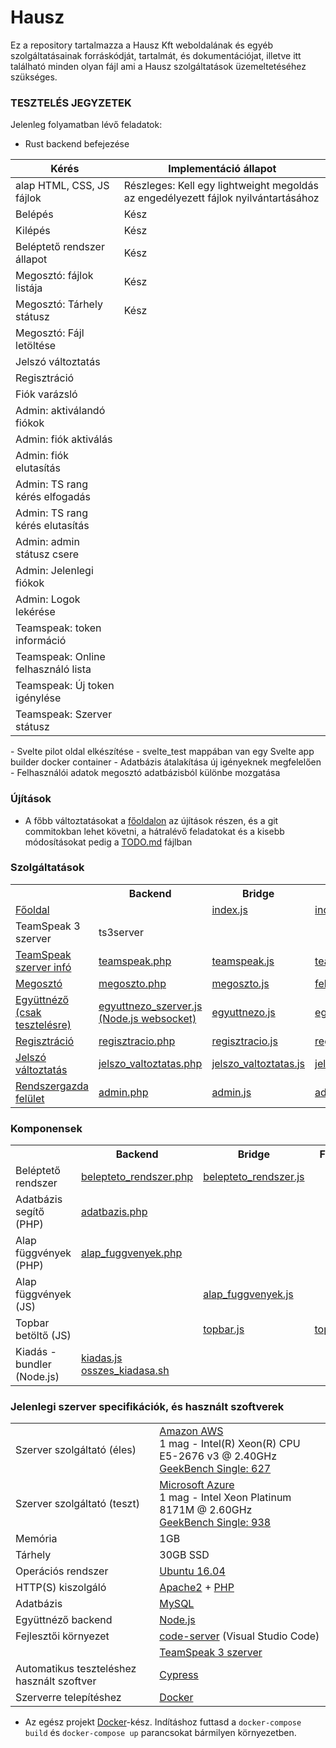 # Hausz

Ez a repository tartalmazza a Hausz Kft weboldalának és egyéb szolgáltatásainak forráskódját, tartalmát, és dokumentációjat, illetve itt található minden olyan fájl ami a Hausz szolgáltatások üzemeltetéséhez szükséges.

### TESZTELÉS JEGYZETEK

Jelenleg folyamatban lévő feladatok:

- Rust backend befejezése
<table>
<thead>
  <tr>
    <th>Kérés</th>
    <th>Implementáció állapot</th>
  </tr>
</thead>
<tbody>
  <tr>
    <td>alap HTML, CSS, JS fájlok</td>
    <td>Részleges: Kell egy lightweight megoldás az engedélyezett fájlok nyilvántartásához</td>
  </tr>
  <tr>
    <td>Belépés</td>
    <td>Kész</td>
  </tr>
  <tr>
    <td>Kilépés</td>
    <td>Kész</td>
  </tr>
  <tr>
    <td>Beléptető rendszer állapot</td>
    <td>Kész</td>
  </tr>
  <tr>
    <td>Megosztó: fájlok listája</td>
    <td>Kész</td>
  </tr>
  <tr>
    <td>Megosztó: Tárhely státusz</td>
    <td>Kész</td>
  </tr>
  <tr>
    <td>Megosztó: Fájl letöltése</td>
    <td></td>
  </tr>
  <tr>
    <td>Jelszó változtatás</td>
    <td></td>
  </tr>
  <tr>
    <td>Regisztráció</td>
    <td></td>
  </tr>
  <tr>
    <td>Fiók varázsló</td>
    <td></td>
  </tr>
  <tr>
    <td>Admin: aktiválandó fiókok</td>
    <td></td>
  </tr>
  <tr>
    <td>Admin: fiók aktiválás</td>
    <td></td>
  </tr>
  <tr>
    <td>Admin: fiók elutasítás</td>
    <td></td>
  </tr>
  <tr>
    <td>Admin: TS rang kérés elfogadás</td>
    <td></td>
  </tr>
  <tr>
    <td>Admin: TS rang kérés elutasítás</td>
    <td></td>
  </tr>
  <tr>
    <td>Admin: admin státusz csere</td>
    <td></td>
  </tr>
  <tr>
    <td>Admin: Jelenlegi fiókok</td>
    <td></td>
  </tr>
  <tr>
    <td>Admin: Logok lekérése</td>
    <td></td>
  </tr>
  <tr>
    <td>Teamspeak: token információ</td>
    <td></td>
  </tr>
  <tr>
    <td>Teamspeak: Online felhasználó lista</td>
    <td></td>
  </tr>
  <tr>
    <td>Teamspeak: Új token igénylése</td>
    <td></td>
  </tr>
  <tr>
    <td>Teamspeak: Szerver státusz</td>
    <td></td>
  </tr>
</tbody>
</table>
- Svelte pilot oldal elkészítése
  - svelte_test mappában van egy Svelte app builder docker container
- Adatbázis átalakítása új igényeknek megfelelően
    - Felhasználói adatok megosztó adatbázisból különbe mozgatása

### Újítások

* A főbb változtatásokat a [főoldalon](https://hausz.stream/) az újítások részen, és a git commitokban lehet követni, a hátralévő feladatokat és a kisebb módosításokat pedig a [TODO.md](TODO.md) fájlban

### Szolgáltatások

<table>
    <tr>
        <th></th>
        <th>Backend</th>
        <th>Bridge</th>
        <th>Frontend</th>
        <th>Dokumentáció</th>
    </tr>
    <tr>
        <td><a href="https://hausz.stream/teamspeak/">Főoldal</a></td>
        <td></td>
        <td><a href="index.js">index.js</a></td>
        <td><a href="index.html">index.html</a></td>
        <td></td>
    </tr>
    <tr>
        <td>TeamSpeak 3 szerver</td>
        <td>ts3server</td>
        <td></td>
        <td></td>
        <td><a href="dokumentáció/teamspeak.md">teamspeak.md</a></td>
    </tr>
    <tr>
        <td><a href="https://hausz.stream/teamspeak/">TeamSpeak szerver infó</a></td>
        <td><a href="teamspeak/teamspeak.php">teamspeak.php</a></td>
        <td><a href="forras/teamspeak/teamspeak.js">teamspeak.js</a></td>
        <td><a href="teamspeak/teamspeak.html">teamspeak.html</a></td>
        <td></td>
    </tr>
    <tr>
        <td><a href="https://hausz.stream/megoszto/">Megosztó</a></td>
        <td><a href="megoszto/megoszto.php">megoszto.php</a></td>
        <td><a href="forras/megoszto/megoszto.js">megoszto.js</a></td>
        <td><a href="megoszto/megoszto.html">feltoltes.html</a></td>
        <td><a href="dokumentáció/megosztó.md">megosztó.md</a></td>
    </tr>
    <tr>
        <td><a href="https://hausz.stream/egyuttnezo/">Együttnéző (csak tesztelésre)</a></td>
        <td><a href="forras/egyuttnezo/egyuttnezo_szerver.js">egyuttnezo_szerver.js<br>(Node.js websocket)</a></td>
        <td><a href="forras/egyuttnezo/egyuttnezo.js">egyuttnezo.js</a></td>
        <td><a href="egyuttnezo/egyuttnezo.html">egyuttnezo.html</a></td>
        <td><a href="dokumentáció/együttnéző.md">együttnéző.md</a></td>
    </tr>
    <tr>
        <td><a href="https://hausz.stream/kezelo/regisztracio.html">Regisztráció</a></td>
        <td><a href="kezelo/regisztracio.php">regisztracio.php</a></td>
        <td><a href="forras/kezelo/regisztracio.js">regisztracio.js</a></td>
        <td><a href="kezelo/regisztracio.html">regisztracio.html</a></td>
        <td></td>
    </tr>
    <tr>
        <td><a href="https://hausz.stream/kezelo/jelszo_valtoztatas.html">Jelszó változtatás</a></td>
        <td><a href="kezelo/jelszo_valtoztatas.php">jelszo_valtoztatas.php</a></td>
        <td><a href="forras/kezelo/jelszo_valtoztatas.js">jelszo_valtoztatas.js</a></td>
        <td><a href="kezelo/jelszo_valtoztatas.html">jelszo_valtoztatas.html</a></td>
        <td></td>
    </tr>
    <tr>
        <td><a href="https://hausz.stream/admin/">Rendszergazda felület</a></td>
        <td><a href="admin/admin.php">admin.php</a></td>
        <td><a href="forras/admin/admin.js">admin.js</a></td>
        <td><a href="admin/admin.html">admin.html</a></td>
        <td></td>
    </tr>
</table>

### Komponensek

<table>
    <tr>
        <th></th>
        <th>Backend</th>
        <th>Bridge</th>
        <th>Frontend</th>
        <th>Dokumentáció</th>
    </tr>
    <tr>
        <td>Beléptető rendszer</td>
        <td><a href="forras/include/belepteto_rendszer.php">belepteto_rendszer.php</a></td>
        <td><a href="forras/komponensek/belepteto_rendszer.js">belepteto_rendszer.js</a></td>
        <td></td>
        <td></td>
    </tr>
    <tr>
        <td>Adatbázis segítő (PHP)</td>
        <td><a href="forras/include/adatbazis.php">adatbazis.php</a></td>
        <td></td>
        <td></td>
        <td></td>
    </tr>
    <tr>
        <td>Alap függvények (PHP)</td>
        <td><a href="forras/include/alap_fuggvenyek.php">alap_fuggvenyek.php</a></td>
        <td></td>
        <td></td>
        <td></td>
    </tr>
    <tr>
        <td>Alap függvények (JS)</td>
        <td></td>
        <td><a href="forras/komponensek/alap_fuggvenyek.js">alap_fuggvenyek.js</a></td>
        <td></td>
        <td></td>
    </tr>
    <tr>
        <td>Topbar betöltő (JS)</td>
        <td></td>
        <td><a href="forras/include/topbar.js">topbar.js</a></td>
        <td><a href="public/komponensek/topbar.html">topbar.html</a></td>
        <td></td>
    </tr>
    <tr>
        <td>Kiadás - bundler (Node.js)</td>
        <td><a href="forras/kiadas.js">kiadas.js</a><br><a href="forras/osszes_kiadasa.sh">osszes_kiadasa.sh</a></td>
        <td></td>
        <td></td>
        <td><a href="dokumentáció/kiadás.md">kiadás.md</a></td>
    </tr>
</table>

### Jelenlegi szerver specifikációk, és használt szoftverek

<table>
    <tr>
        <td>Szerver szolgáltató (éles)</td>
        <td>
            <a href="https://aws.amazon.com">Amazon AWS</a>
            <br>1 mag - Intel(R) Xeon(R) CPU E5-2676 v3 @ 2.40GHz
            <br><a href="https://browser.geekbench.com/processors/intel-xeon-e5-2676-v3">GeekBench Single: 627</a>
        </td>
    </tr>
    <tr>
        <td>Szerver szolgáltató (teszt)</td>
        <td>
            <a href="https://azure.microsoft.com">Microsoft Azure</a>
            <br>1 mag - Intel Xeon Platinum 8171M @ 2.60GHz
            <br><a href="https://browser.geekbench.com/processors/intel-xeon-platinum-8171m">GeekBench Single: 938</a>
        </td>
    </tr>
    <tr><td>Memória</td><td>1GB</td></tr>
    <tr><td>Tárhely</td><td>30GB SSD</td></tr>
    <tr><td>Operációs rendszer</td><td><a href="https://ubuntu.com">Ubuntu 16.04</a></td></tr>
    <tr><td>HTTP(S) kiszolgáló</td><td><a href="https://httpd.apache.org">Apache2</a> + <a href="https://www.php.net">PHP</a></td></tr>
    <tr><td>Adatbázis</td><td><a href="https://www.mysql.com">MySQL</a></td></tr>
    <tr><td>Együttnéző backend</td><td><a href="https://nodejs.org/en/">Node.js</a></td></tr>
    <tr><td>Fejlesztői környezet</td><td><a href="https://github.com/coder/code-server">code-server</a> (Visual Studio Code)</td></tr>
    <tr><td></td><td><a href="https://www.teamspeak.com/en/">TeamSpeak 3 szerver</a></td></tr>
    <tr><td>Automatikus teszteléshez használt szoftver</td><td><a href="https://www.cypress.io">Cypress</a></td></tr>
    <tr><td>Szerverre telepítéshez</td><td><a href="https://www.docker.com">Docker</a></td></tr>
</table>

* Az egész projekt [Docker](https://www.docker.com/)-kész. Indításhoz futtasd a ```docker-compose build``` és ```docker-compose up``` parancsokat bármilyen környezetben.
